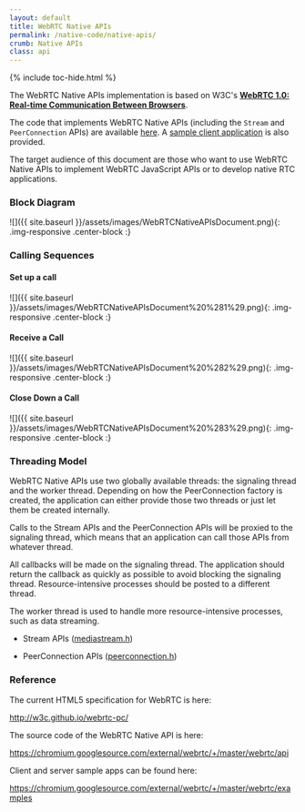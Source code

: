 ```yaml
---
layout: default
title: WebRTC Native APIs
permalink: /native-code/native-apis/
crumb: Native APIs
class: api
---
```




{% include toc-hide.html %}


The WebRTC Native APIs implementation is based on W3C's
[**WebRTC 1.0: Real-time Communication Between Browsers**][1].

The code that implements WebRTC Native APIs (including the `Stream` and
`PeerConnection` APIs) are available [here][2]. A
[sample client application][3] is also provided.

The target audience of this document are those who want to use WebRTC Native
APIs to implement WebRTC JavaScript APIs or to develop native RTC
applications.

[1]: http://w3c.github.io/webrtc-pc/
[2]: https://chromium.googlesource.com/external/webrtc/+/master/webrtc/api/
[3]: https://chromium.googlesource.com/external/webrtc/+/master/webrtc/examples/peerconnection



### Block Diagram

![]({{ site.baseurl }}/assets/images/WebRTCNativeAPIsDocument.png){: .img-responsive .center-block :}


### Calling Sequences


#### Set up a call

![]({{ site.baseurl }}/assets/images/WebRTCNativeAPIsDocument%20%281%29.png){: .img-responsive .center-block :}


#### Receive a Call

![]({{ site.baseurl }}/assets/images/WebRTCNativeAPIsDocument%20%282%29.png){: .img-responsive .center-block :}


#### Close Down a Call

![]({{ site.baseurl }}/assets/images/WebRTCNativeAPIsDocument%20%283%29.png){: .img-responsive .center-block :}


### Threading Model

WebRTC Native APIs use two globally available threads: the signaling thread
and the worker thread. Depending on how the PeerConnection factory is created,
the application can either provide those two threads or just let them be
created internally.

Calls to the Stream APIs and the PeerConnection APIs will be proxied to
the signaling thread, which means that an application can call those APIs from
whatever thread.

All callbacks will be made on the signaling thread. The application should
return the callback as quickly as possible to avoid blocking the signaling
thread. Resource-intensive processes should be posted to a different thread.

The worker thread is used to handle more resource-intensive processes, such as
data streaming.


  * Stream APIs ([mediastream.h](https://chromium.googlesource.com/external/webrtc/+/master/webrtc/api/mediastreaminterface.h))

  * PeerConnection APIs ([peerconnection.h](https://chromium.googlesource.com/external/webrtc/+/master/webrtc/api/peerconnectioninterface.h))




### Reference

The current HTML5 specification for WebRTC is here:

<http://w3c.github.io/webrtc-pc/>

The source code of the WebRTC Native API is here:

<https://chromium.googlesource.com/external/webrtc/+/master/webrtc/api>

Client and server sample apps can be found here:

<https://chromium.googlesource.com/external/webrtc/+/master/webrtc/examples>
